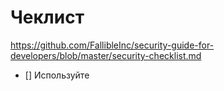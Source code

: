 # Чеклист


https://github.com/FallibleInc/security-guide-for-developers/blob/master/security-checklist.md

- [] Используйте 

